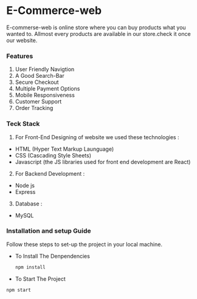 # E-Commerce-web

 E-commerse-web is online store where you can buy products what you wanted to. Allmost every products are available in our store.check it once our website.

### Features
1. User Friendly Navigtion
2. A Good Search-Bar
3. Secure Checkout
4. Multiple Payment Options
5. Mobile Responsiveness
6. Customer Support
7. Order Tracking

### Teck Stack

1. For Front-End Designing of website we used these technologies : 
  - HTML (Hyper Text Markup Launguage)
  - CSS (Cascading Style Sheets)
  - Javascript (the JS libraries used for front end development are React)

  2. For Backend Development :
  - Node js
  - Express 

  3. Database :
- MySQL

### Installation and setup Guide 

Follow these steps to set-up the project in your local machine.

- To Install The Denpendencies 

    ```bash 
   npm install
 - To Start The Project
 ```bash
 npm start


